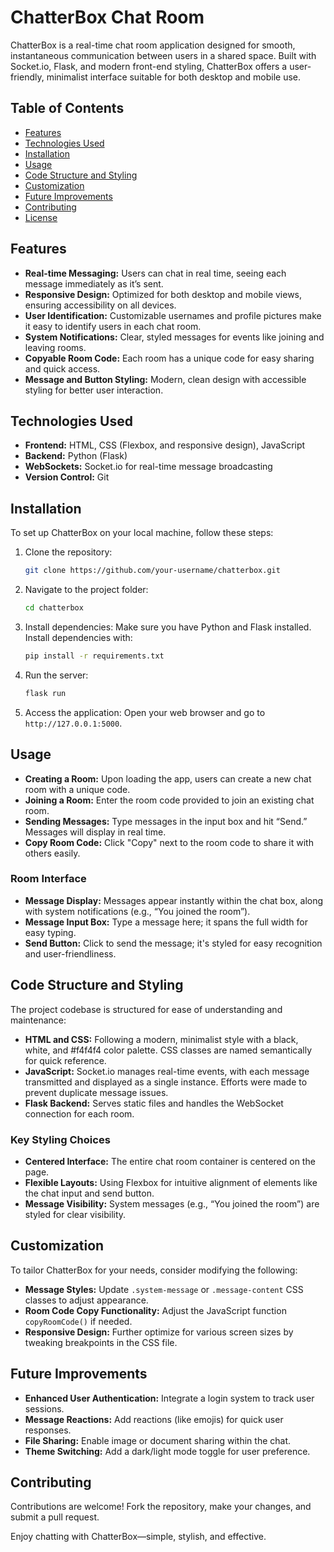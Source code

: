 # ChatterBox Chat Room

ChatterBox is a real-time chat room application designed for smooth, instantaneous communication between users in a shared space. Built with Socket.io, Flask, and modern front-end styling, ChatterBox offers a user-friendly, minimalist interface suitable for both desktop and mobile use.

## Table of Contents
- [Features](#features)
- [Technologies Used](#technologies-used)
- [Installation](#installation)
- [Usage](#usage)
- [Code Structure and Styling](#code-structure-and-styling)
- [Customization](#customization)
- [Future Improvements](#future-improvements)
- [Contributing](#contributing)
- [License](#license)

## Features
- **Real-time Messaging:** Users can chat in real time, seeing each message immediately as it’s sent.
- **Responsive Design:** Optimized for both desktop and mobile views, ensuring accessibility on all devices.
- **User Identification:** Customizable usernames and profile pictures make it easy to identify users in each chat room.
- **System Notifications:** Clear, styled messages for events like joining and leaving rooms.
- **Copyable Room Code:** Each room has a unique code for easy sharing and quick access.
- **Message and Button Styling:** Modern, clean design with accessible styling for better user interaction.

## Technologies Used
- **Frontend:** HTML, CSS (Flexbox, and responsive design), JavaScript
- **Backend:** Python (Flask)
- **WebSockets:** Socket.io for real-time message broadcasting
- **Version Control:** Git

## Installation
To set up ChatterBox on your local machine, follow these steps:

1. Clone the repository:
    ```bash
    git clone https://github.com/your-username/chatterbox.git
    ```

2. Navigate to the project folder:
    ```bash
    cd chatterbox
    ```

3. Install dependencies: Make sure you have Python and Flask installed. Install dependencies with:
    ```bash
    pip install -r requirements.txt
    ```

4. Run the server:
    ```bash
    flask run
    ```

5. Access the application: Open your web browser and go to `http://127.0.0.1:5000`.

## Usage
- **Creating a Room:** Upon loading the app, users can create a new chat room with a unique code.
- **Joining a Room:** Enter the room code provided to join an existing chat room.
- **Sending Messages:** Type messages in the input box and hit “Send.” Messages will display in real time.
- **Copy Room Code:** Click "Copy" next to the room code to share it with others easily.

### Room Interface
- **Message Display:** Messages appear instantly within the chat box, along with system notifications (e.g., “You joined the room”).
- **Message Input Box:** Type a message here; it spans the full width for easy typing.
- **Send Button:** Click to send the message; it's styled for easy recognition and user-friendliness.

## Code Structure and Styling
The project codebase is structured for ease of understanding and maintenance:

- **HTML and CSS:** Following a modern, minimalist style with a black, white, and #f4f4f4 color palette. CSS classes are named semantically for quick reference.
- **JavaScript:** Socket.io manages real-time events, with each message transmitted and displayed as a single instance. Efforts were made to prevent duplicate message issues.
- **Flask Backend:** Serves static files and handles the WebSocket connection for each room.

### Key Styling Choices
- **Centered Interface:** The entire chat room container is centered on the page.
- **Flexible Layouts:** Using Flexbox for intuitive alignment of elements like the chat input and send button.
- **Message Visibility:** System messages (e.g., “You joined the room”) are styled for clear visibility.

## Customization
To tailor ChatterBox for your needs, consider modifying the following:

- **Message Styles:** Update `.system-message` or `.message-content` CSS classes to adjust appearance.
- **Room Code Copy Functionality:** Adjust the JavaScript function `copyRoomCode()` if needed.
- **Responsive Design:** Further optimize for various screen sizes by tweaking breakpoints in the CSS file.

## Future Improvements
- **Enhanced User Authentication:** Integrate a login system to track user sessions.
- **Message Reactions:** Add reactions (like emojis) for quick user responses.
- **File Sharing:** Enable image or document sharing within the chat.
- **Theme Switching:** Add a dark/light mode toggle for user preference.

## Contributing
Contributions are welcome! Fork the repository, make your changes, and submit a pull request.

Enjoy chatting with ChatterBox—simple, stylish, and effective.